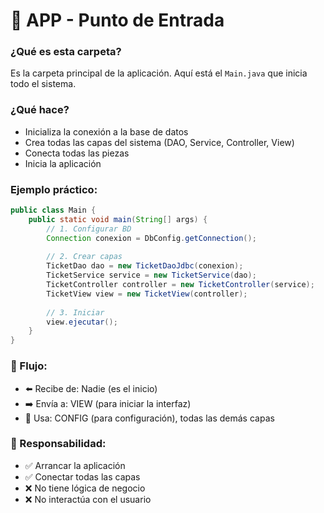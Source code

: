 # 🚀 APP - Punto de Entrada

### ¿Qué es esta carpeta?
Es la carpeta principal de la aplicación. Aquí está el `Main.java` que inicia todo el sistema.

### ¿Qué hace?
- Inicializa la conexión a la base de datos  
- Crea todas las capas del sistema (DAO, Service, Controller, View)  
- Conecta todas las piezas  
- Inicia la aplicación  

### Ejemplo práctico:
```java
public class Main {
    public static void main(String[] args) {
        // 1. Configurar BD
        Connection conexion = DbConfig.getConnection();
        
        // 2. Crear capas
        TicketDao dao = new TicketDaoJdbc(conexion);
        TicketService service = new TicketService(dao);
        TicketController controller = new TicketController(service);
        TicketView view = new TicketView(controller);
        
        // 3. Iniciar
        view.ejecutar();
    }
}
```
### 🔄 Flujo:
 - ⬅️ Recibe de: Nadie (es el inicio)
 - ➡️ Envía a: VIEW (para iniciar la interfaz)
 - 🔗 Usa: CONFIG (para configuración), todas las demás capas

### 📝 Responsabilidad:
 - ✅ Arrancar la aplicación
 - ✅ Conectar todas las capas
 - ❌ No tiene lógica de negocio
 - ❌ No interactúa con el usuario
